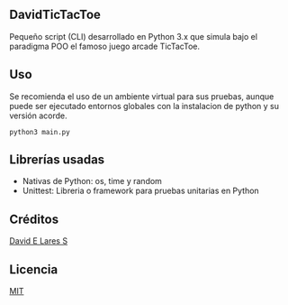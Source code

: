 ## DavidTicTacToe

Pequeño script (CLI) desarrollado en Python 3.x que simula bajo el paradigma POO el famoso juego arcade TicTacToe.

## Uso

Se recomienda el uso de un ambiente virtual para sus pruebas, aunque puede ser ejecutado entornos globales
con la instalacion de python y su versión acorde.

`python3 main.py`

## Librerías usadas

- Nativas de Python: os, time y random
- Unittest: Libreria o framework para pruebas unitarias en Python

## Créditos
[David E Lares S](https://davidlares.com)

## Licencia
[MIT](https://opensource.org/licenses/MIT)
